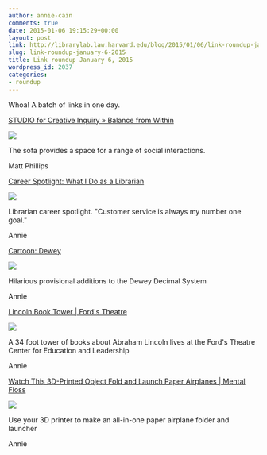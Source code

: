```yaml
---
author: annie-cain
comments: true
date: 2015-01-06 19:15:29+00:00
layout: post
link: http://librarylab.law.harvard.edu/blog/2015/01/06/link-roundup-january-6-2015/
slug: link-roundup-january-6-2015
title: Link roundup January 6, 2015
wordpress_id: 2037
categories:
- roundup
---
```


Whoa! A batch of links in one day.

[STUDIO for Creative Inquiry » Balance from Within](http://studioforcreativeinquiry.org/projects/balance-from-within)

[![](/roundup/images/54ac3451506bd.png)](http://studioforcreativeinquiry.org/projects/balance-from-within)

The sofa provides a space for a range of social interactions.

Matt Phillips

[Career Spotlight: What I Do as a Librarian](http://lifehacker.com/career-spotlight-what-i-do-as-a-librarian-1676098016)

[![](/roundup/images/54ac142b5e213.png)](http://lifehacker.com/career-spotlight-what-i-do-as-a-librarian-1676098016)

Librarian career spotlight. "Customer service is always my number one goal."

Annie

[Cartoon: Dewey](http://www.robcottingham.ca/cartoon/archive/dewey/)

[![](/roundup/images/54abfda3aa8da.png)](http://www.robcottingham.ca/cartoon/archive/dewey/)

Hilarious provisional additions to the Dewey Decimal System

Annie

[Lincoln Book Tower | Ford's Theatre](http://www.fords.org/home/explore-lincoln/lincoln-book-tower)

[![](/roundup/images/54abfc1cf2d2f.png)](http://www.fords.org/home/explore-lincoln/lincoln-book-tower)

A 34 foot tower of books about Abraham Lincoln lives at the Ford's Theatre Center for Education and Leadership

Annie

[Watch This 3D-Printed Object Fold and Launch Paper Airplanes | Mental Floss](http://mentalfloss.com/article/60865/watch-3d-printed-gun-fold-and-shoot-paper-airplanes)

[![](/roundup/images/54abf963bb112.png)](http://mentalfloss.com/article/60865/watch-3d-printed-gun-fold-and-shoot-paper-airplanes)

Use your 3D printer to make an all-in-one paper airplane folder and launcher

Annie
